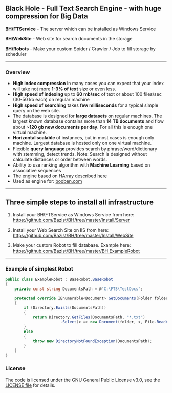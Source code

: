 ## Black Hole - Full Text Search Engine - with huge compression for Big Data

**BH\FTService** - The server which can be installed as Windows Service

**BH\WebSite** - Web site for search documents in the storage 

**BH\Robots** - Make your custom Spider / Crawler / Job to fill storage by scheduler

------------------
### Overview

- **High index compression** In many cases you can expect that your index will take not more **1-3% of text** size or even less.
- **High speed of indexing** up to **60 mb/sec** of text or about 100 files/sec (30-50 kb each) on regular machine
- **High speed of searching** takes **few milliseconds** for a typical simple query on the web site.
- The database is designed for **large datasets** on regular machines. 
The largest known database contains more than **14 TB documents** and flow about **~120 gb new documents per day**. For all this is enough one virtual machine.
- **Horizontal scalable** of instances, but in most cases is enough only machine. 
Largest database is hosted only on one virtual machine.
- Flexible **query language** provides search by phrase/word/dictionary with stemming, detect trends. 
Note: Search is designed without calculate distances or order between words.
- Ability to use ranking algorithm with **Machine Learning** based on associative sequences
- The engine based on HArray described [here](https://github.com/Bazist/HArray)
- Used as engine for: [booben.com](http:\\booben.com)
------------------

## Three simple steps to install all infrastructure

1. Install your BH\FTService as Windows Service from here: https://github.com/Bazist/BH/tree/master/Install/Server

2. Install your Web Search Site on IIS from here: https://github.com/Bazist/BH/tree/master/Install/WebSite

3. Make your custom Robot to fill database. Example here: https://github.com/Bazist/BH/tree/master/BH.ExampleRobot

------------------
### Example of simplest Robot

```c#
public class ExampleRobot : BaseRobot.BaseRobot
{
    private const string DocumentsPath = @"C:\FTS\TestDocs";

    protected override IEnumerable<Document> GetDocuments(Folder folder)
    {
        if (Directory.Exists(DocumentsPath))
        {
            return Directory.GetFiles(DocumentsPath, "*.txt")
                        .Select(x => new Document(folder, x, File.ReadAllText(x)));
        }
        else
        {
            throw new DirectoryNotFoundException(DocumentsPath);
        }
    }
}
```

### License

The code is licensed under the GNU General Public License v3.0, see the [LICENSE file](LICENSE) for details.

